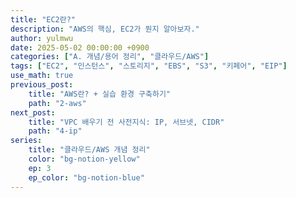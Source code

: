 ```yaml
---
title: "EC2란?"
description: "AWS의 핵심, EC2가 뭔지 알아보자."
author: yulmwu
date: 2025-05-02 00:00:00 +0900
categories: ["A. 개념/용어 정리", "클라우드/AWS"]
tags: ["EC2", "인스턴스", "스토리지", "EBS", "S3", "키페어", "EIP"]
use_math: true
previous_post: 
    title: "AWS란? + 실습 환경 구축하기"
    path: "2-aws"
next_post: 
    title: "VPC 배우기 전 사전지식: IP, 서브넷, CIDR"
    path: "4-ip"
series: 
    title: "클라우드/AWS 개념 정리"
    color: "bg-notion-yellow"
    ep: 3
    ep_color: "bg-notion-blue"
---
```

